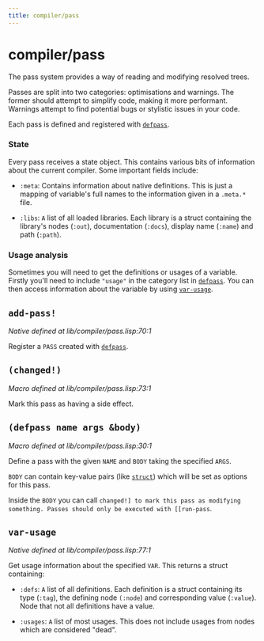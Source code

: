 ```yaml
---
title: compiler/pass
---
```

# compiler/pass
The pass system provides a way of reading and modifying resolved trees.

Passes are split into two categories: optimisations and warnings. The former
should attempt to simplify code, making it more performant. Warnings attempt to
find potential bugs or stylistic issues in your code.

Each pass is defined and registered with [`defpass`](lib.compiler.pass.md#defpass-name-args-body).

### State
Every pass receives a state object. This contains various bits of information
about the current compiler. Some important fields include:

 - `:meta`: Contains information about native definitions. This is just a
   mapping of variable's full names to the information given in a `.meta.*`
   file.

 - `:libs`: `A` list of all loaded libraries. Each library is a struct containing
    the library's nodes (`:out`), documentation (`:docs`), display
    name (`:name`) and path (`:path`).

### Usage analysis
Sometimes you will need to get the definitions or usages of a variable. Firstly
you'll need to include `"usage"` in the category list in [`defpass`](lib.compiler.pass.md#defpass-name-args-body). You can
then access information about the variable by using [`var-usage`](lib.compiler.pass.md#var-usage).

## `add-pass!`
*Native defined at lib/compiler/pass.lisp:70:1*

Register a `PASS` created with [`defpass`](lib.compiler.pass.md#defpass-name-args-body).

## `(changed!)`
*Macro defined at lib/compiler/pass.lisp:73:1*

Mark this pass as having a side effect.

## `(defpass name args &body)`
*Macro defined at lib/compiler/pass.lisp:30:1*

Define a pass with the given `NAME` and `BODY` taking the specified `ARGS`.

`BODY` can contain key-value pairs (like [`struct`](lib.table.md#struct-entries)) which will be set as
options for this pass.

Inside the `BODY` you can call `changed!] to mark this pass as modifying
something. Passes should only be executed with [[run-pass`.

## `var-usage`
*Native defined at lib/compiler/pass.lisp:77:1*

Get usage information about the specified `VAR`. This returns a struct containing:

 - `:defs`: `A` list of all definitions. Each definition is a struct containing
   its type (`:tag`), the defining node `(:node`) and corresponding
   value (`:value`). Node that not all definitions have a value.

 - `:usages`: `A` list of most usages. This does not include usages from nodes
   which are considered "dead".

